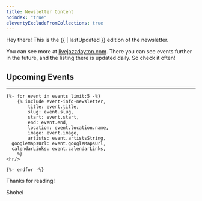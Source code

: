 ```yaml
---
title: Newsletter Content
noindex: "true"
eleventyExcludeFromCollections: true
---
```


Hey there! This is the {{ | lastUpdated }} edition of the newsletter.

You can see more at [livejazzdayton.com](https://livejazzdayton.com). There you can see events further in the future, and the listing there is updated daily. So check it often!

## Upcoming Events

<hr/>

	{%- for event in events limit:5 -%}
		{% include event-info-newsletter, 
			title: event.title,
			slug: event.slug,
			start: event.start,
			end: event.end,
			location: event.location.name,
			image: event.image,
			artists: event.artistsString,
      googleMapsUrl: event.googleMapsUrl,
      calendarLinks: event.calendarLinks,
		%}
    <hr/>

	{%- endfor -%}


Thanks for reading!

Shohei